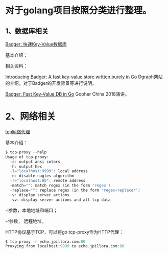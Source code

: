 # 对于golang项目按照分类进行整理。



## 1、数据库相关

[Badger: 快速Key-Value数据库](https://github.com/dgraph-io/badger)

基本介绍：



相关资料：

[Introducing Badger: A fast key-value store written purely in Go](https://dgraph.io/blog/post/badger/) Dgraph网站的介绍，对于Badger的开发背景等进行说明。

[Badger: Fast Key-Value DB in Go](http://bos.itdks.com/a121f6647d6042989fb9e76fa40a03f4.pdf) Gopher China 2018演讲。



# 2、网络相关

[tcp网络代理](https://github.com/jpillora/go-tcp-proxy)

基本介绍：

```go
$ tcp-proxy --help
Usage of tcp-proxy:
  -c: output ansi colors
  -h: output hex
  -l="localhost:9999": local address
  -n: disable nagles algorithm
  -r="localhost:80": remote address
  -match="": match regex (in the form 'regex')
  -replace="": replace regex (in the form 'regex~replacer')
  -v: display server actions
  -vv: display server actions and all tcp data
```

-l参数，本地地址和端口；

-r参数， 远程地址。

HTTP协议基于TCP，可以将go tcp-proxy作为HTTP代理：

```go
$ tcp-proxy -r echo.jpillora.com:80
Proxying from localhost:9999 to echo.jpillora.com:80
```







